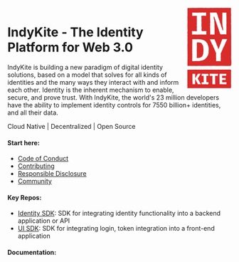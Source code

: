 <div align="right">
  
<img src="../assets/IndyKITE_Rough_red.png" alt="IndyKite Red Logo" style="width:100px;height:183px" align="right">
  
</div
 
<div align="left">
 
  # IndyKite - The Identity Platform for Web 3.0

IndyKite is building a new paradigm of digital identity solutions, based on a model that solves for all kinds of identities and the many ways they interact with and inform each other. Identity is the inherent mechanism to enable, secure, and prove trust. With IndyKite, the world's 23 million developers have the ability to implement identity controls for 7550 billion+ identities, and all their data.
  
Cloud Native | Decentralized | Open Source 
 
</div>

<div align="left">
  
#### Start here:

- [Code of Conduct](https://github.com/indykite/CODE_OF_CONDUCT.md)
- [Contributing](https://github.com/indykite/contributing.md)
- [Responsible Disclosure](https://github.com/indykite/responsible_disclosure.md)
- [Community](https://indykite.one)

</div>

<div align="left">
 
#### Key Repos:
  
  - [Identity SDK](https://github.com/indykite/jarvis-sdk-nodejs-proto): SDK for integrating identity functionality into a backend application or API
  - [UI SDK](https://github.com/indykite/indykite-ui-sdk): SDK for integrating login, token integration into a front-end application

</div>

<div align="left">
  
#### Documentation:
  
  
</div>


